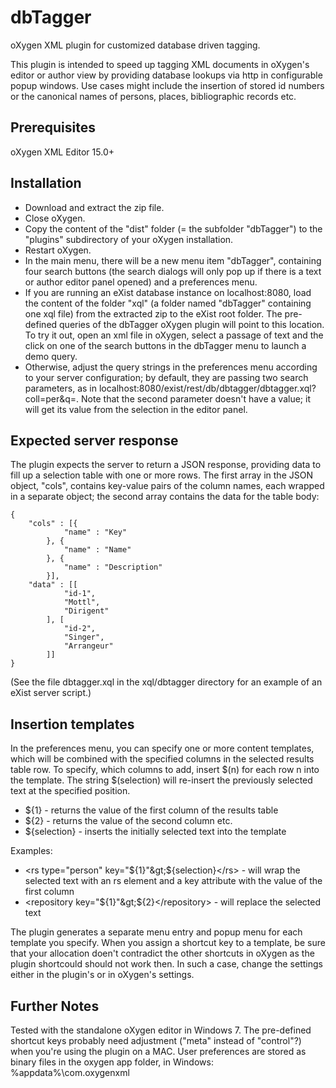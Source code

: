 dbTagger
========

oXygen XML plugin for customized database driven tagging.

This plugin is intended to speed up tagging XML documents in oXygen's editor or author view by providing database lookups via http in configurable popup windows. Use cases might include the insertion of stored id numbers or the canonical names of persons, places, bibliographic records etc.  

Prerequisites
-------------

oXygen XML Editor 15.0+

Installation
------------

* Download and extract the zip file. 
* Close oXygen.
* Copy the content of the "dist" folder (= the subfolder "dbTagger") to the "plugins" subdirectory of your oXygen installation.
* Restart oXygen.
* In the main menu, there will be a new menu item "dbTagger", containing four search buttons (the search dialogs will only pop up if there is a text or author editor panel opened) and a preferences menu. 
* If you are running an eXist database instance on localhost:8080, load the content of the folder "xql" (a folder named "dbTagger" containing one xql file) from the extracted zip to the eXist root folder. The pre-defined queries of the dbTagger oXygen plugin will point to this location. To try it out, open an xml file in oXygen, select a passage of text and the click on one of the search buttons in the dbTagger menu to launch a demo query.
* Otherwise, adjust the query strings in the preferences menu according to your server configuration; by default, they are passing two search parameters, as in localhost:8080/exist/rest/db/dbtagger/dbtagger.xql?coll=per&q=. Note that the second parameter doesn't have a value; it will get its value from the selection in the editor panel.

Expected server response
------------------------

The plugin expects the server to return a JSON response, providing data to fill up a selection table with one or more rows. The first array in the JSON object, "cols", contains key-value pairs of the column names, each wrapped in a separate object; the second array contains the data for the table body:

	{ 
		"cols" : [{ 
				"name" : "Key" 
			}, { 
				"name" : "Name" 
			}, { 
				"name" : "Description" 
			}], 
		"data" : [[
				"id-1", 
				"Mottl", 
				"Dirigent"
			], [
				"id-2", 
				"Singer", 
				"Arrangeur"
			]] 
	}

(See the file dbtagger.xql in the xql/dbtagger directory for an example of an eXist server script.)

Insertion templates
-------------------

In the preferences menu, you can specify one or more content templates, which will be combined with the specified columns in the selected results table row. To specify, which columns to add, insert $(n) for each row n into the template. The string $(selection) will re-insert the previously selected text at the specified position. 

* ${1} - returns the value of the first column of the results table
* ${2} - returns the value of the second column
	etc.
* ${selection} - inserts the initially selected text into the template

Examples:

* &lt;rs type="person" key="${1}"&gt;${selection}&lt;/rs&gt; - will wrap the selected text with an rs element and a key attribute with the value of the first column
* &lt;repository key="${1}"&gt;${2}&lt;/repository&gt; - will replace the selected text

The plugin generates a separate menu entry and popup menu for each template you specify. 
When you assign a shortcut key to a template, be sure that your allocation doen't contradict the other shortcuts in oXygen as the plugin shortcould should not work then. In such a case, change the settings either in the plugin's or in oXygen's settings.

Further Notes
-------------

Tested with the standalone oXygen editor in Windows 7. 
The pre-defined shortcut keys probably need adjustment ("meta" instead of "control"?) when you're using the plugin on a MAC.
User preferences are stored as binary files in the oxygen app folder, in Windows: %appdata%\com.oxygenxml  
